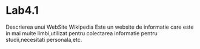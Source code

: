 # Lab4.1
Descrierea unui WebSite
Wikipedia
Este un website de informatie care este in mai multe limbi,utilizat pentru colectarea informatie pentru studii,necesitati personala,etc.
